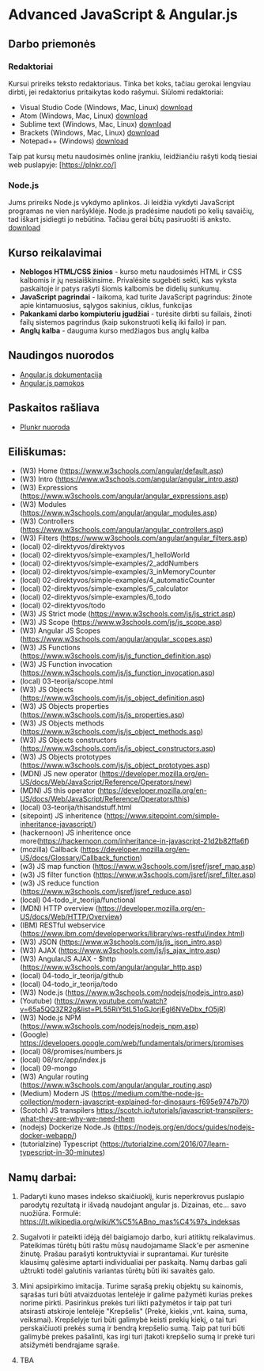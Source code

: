 # Advanced JavaScript & Angular.js
## Darbo priemonės
### Redaktoriai
Kursui prireiks teksto redaktoriaus. Tinka bet koks, tačiau gerokai lengviau dirbti, jei redaktorius pritaikytas kodo rašymui. Siūlomi redaktoriai:
- Visual Studio Code (Windows, Mac, Linux) [download](https://code.visualstudio.com/download)
- Atom (Windows, Mac, Linux) [download](https://atom.io/)
- Sublime text (Windows, Mac, Linux) [download](https://www.sublimetext.com/3)
- Brackets (Windows, Mac, Linux) [download](http://brackets.io/)
- Notepad++ (Windows) [download](https://notepad-plus-plus.org/download/v7.5.3.html)

Taip pat kursų metu naudosimės online įrankiu, leidžiančiu rašyti kodą tiesiai web puslapyje: [https://plnkr.co/]

### Node.js
Jums prireiks Node.js vykdymo aplinkos. Ji leidžia vykdyti JavaScript programas ne vien naršyklėje. Node.js pradėsime naudoti po kelių savaičių, tad iškart įsidiegti jo nebūtina. Tačiau gerai būtų pasiruošti iš anksto. [download](https://nodejs.org/en/)

## Kurso reikalavimai
- **Neblogos HTML/CSS žinios** - kurso metu naudosimės HTML ir CSS kalbomis ir jų nesiaiškinsime. Privalėsite sugebėti sekti, kas vyksta paskaitoje ir patys rašyti šiomis kalbomis be didelių sunkumų.
- **JavaScript pagrindai** - laikoma, kad turite JavaScript pagrindus: žinote apie kintamuosius, sąlygos sakinius, ciklus, funkcijas
- **Pakankami darbo kompiuteriu įgudžiai** - turėsite dirbti su failais, žinoti failų sistemos pagrindus (kaip sukonstruoti kelią iki failo) ir pan.
- **Anglų kalba** - dauguma kurso medžiagos bus anglų kalba
## Naudingos nuorodos
- [Angular.js dokumentacija](https://docs.angularjs.org/api)
- [Angular.js pamokos](https://www.w3schools.com/angular/default.asp)

## Paskaitos rašliava
 - [Plunkr nuoroda](https://plnkr.co/edit/3Vy9wsrZ3Edqukp4HwMH?p=preview)
 
## Eiliškumas:
 - (W3) Home (https://www.w3schools.com/angular/default.asp)
 - (W3) Intro (https://www.w3schools.com/angular/angular_intro.asp)
 - (W3) Expressions (https://www.w3schools.com/angular/angular_expressions.asp)
 - (W3) Modules (https://www.w3schools.com/angular/angular_modules.asp)
 - (W3) Controllers (https://www.w3schools.com/angular/angular_controllers.asp)
 - (W3) Filters (https://www.w3schools.com/angular/angular_filters.asp)
 - (local) 02-direktyvos/direktyvos
 - (local) 02-direktyvos/simple-examples/1_helloWorld
 - (local) 02-direktyvos/simple-examples/2_addNumbers
 - (local) 02-direktyvos/simple-examples/3_inMemoryCounter
 - (local) 02-direktyvos/simple-examples/4_automaticCounter
 - (local) 02-direktyvos/simple-examples/5_calculator
 - (local) 02-direktyvos/simple-examples/6_todo
 - (local) 02-direktyvos/todo
 - (W3) JS Strict mode (https://www.w3schools.com/js/js_strict.asp)
 - (W3) JS Scope (https://www.w3schools.com/js/js_scope.asp)
 - (W3) Angular JS Scopes (https://www.w3schools.com/angular/angular_scopes.asp)
 - (W3) JS Functions (https://www.w3schools.com/js/js_function_definition.asp)
 - (W3) JS Function invocation (https://www.w3schools.com/js/js_function_invocation.asp)
 - (local) 03-teorija/scope.html
 - (W3) JS Objects (https://www.w3schools.com/js/js_object_definition.asp)
 - (W3) JS Objects properties (https://www.w3schools.com/js/js_properties.asp)
 - (W3) JS Objects methods (https://www.w3schools.com/js/js_object_methods.asp)
 - (W3) JS Objects constructors (https://www.w3schools.com/js/js_object_constructors.asp)
 - (W3) JS Objects prototypes (https://www.w3schools.com/js/js_object_prototypes.asp)
 - (MDN) JS new operator (https://developer.mozilla.org/en-US/docs/Web/JavaScript/Reference/Operators/new)
 - (MDN) JS this operator (https://developer.mozilla.org/en-US/docs/Web/JavaScript/Reference/Operators/this)
 - (local) 03-teorija/thisandstuff.html
 - (sitepoint) JS inheritence (https://www.sitepoint.com/simple-inheritance-javascript/)
 - (hackernoon) JS inheritence once more(https://hackernoon.com/inheritance-in-javascript-21d2b82ffa6f)
 - (mozilla) Callback (https://developer.mozilla.org/en-US/docs/Glossary/Callback_function)
 - (w3) JS map function (https://www.w3schools.com/jsref/jsref_map.asp)
 - (w3) JS filter function (https://www.w3schools.com/jsref/jsref_filter.asp)
 - (w3) JS reduce function (https://www.w3schools.com/jsref/jsref_reduce.asp)
 - (local) 04-todo_ir_teorija/functional
 - (MDN) HTTP overview (https://developer.mozilla.org/en-US/docs/Web/HTTP/Overview)
 - (IBM) RESTful webservice  (https://www.ibm.com/developerworks/library/ws-restful/index.html)
 - (W3) JSON (https://www.w3schools.com/js/js_json_intro.asp)
 - (W3) AJAX (https://www.w3schools.com/js/js_ajax_intro.asp)
 - (W3) AngularJS AJAX - $http (https://www.w3schools.com/angular/angular_http.asp)
 - (local) 04-todo_ir_teorija/github
 - (local) 04-todo_ir_teorija/todo
 - (W3) Node.js (https://www.w3schools.com/nodejs/nodejs_intro.asp)
 - (Youtube) (https://www.youtube.com/watch?v=65a5QQ3ZR2g&list=PL55RiY5tL51oGJorjEgl6NVeDbx_fO5jR)
 - (W3) Node.js NPM (https://www.w3schools.com/nodejs/nodejs_npm.asp)
 - (Google) https://developers.google.com/web/fundamentals/primers/promises
 - (local) 08/promises/numbers.js
 - (local) 08/src/app/index.js
 - (local) 09-mongo
 - (W3) Angular routing (https://www.w3schools.com/angular/angular_routing.asp)
 - (Medium) Modern JS (https://medium.com/the-node-js-collection/modern-javascript-explained-for-dinosaurs-f695e9747b70)
 - (Scotch) JS transpilers https://scotch.io/tutorials/javascript-transpilers-what-they-are-why-we-need-them
 - (nodejs) Dockerize Node.Js (https://nodejs.org/en/docs/guides/nodejs-docker-webapp/)
 - (tutorialzine) Typescript (https://tutorialzine.com/2016/07/learn-typescript-in-30-minutes)
 

 
 
 
 ## Namų darbai:
 1. Padaryti kuno mases indekso skaičiuoklį, kuris neperkrovus puslapio parodytų rezultatą ir išvadą naudojant angular js. Dizainas, etc... savo nuožiūra.
 Formulė: https://lt.wikipedia.org/wiki/K%C5%ABno_mas%C4%97s_indeksas
 
 2. Sugalvoti ir pateikti idėją dėl baigiamojo darbo, kuri atitiktų reikalavimus. Pateikimas tūrėtų būti raštu mūsų naudojamame Slack'e per asmenine žinutę. 
 Prašau parašyti kontruktyviai ir suprantamai. Kur turėsite klausimų galėsime aptarti individualiai per paskaitą. Namų 
 darbas gali užtrukti todėl galutinis variantas tūrėtų būti iki savaitės galo.
 
 3. Mini apsipirkimo imitacija. Turime sąrašą prekių objektų su kainomis, sąrašas turi būti atvaizduotas lentelėje ir 
 galime pažymėti kurias prekes norime pirkti. Pasirinkus prekės turi likti pažymėtos ir taip pat turi atsirasti 
 atskiroje lentelėje "Krepšelis" (Prekė, kiekis ,vnt. kaina, suma, veiksmai). Krepšelyje turi būti galimybė keisti 
 prekių kiekį, o tai turi perskaičiuoti prekės sumą ir bendrą krepšelio sumą. Taip pat turi būti galimybė prekes 
 pašalinti, kas irgi turi įtakoti krepšelio sumą ir prekė turi atsižymėti bendrąjame sąraše.
 
 4. TBA
